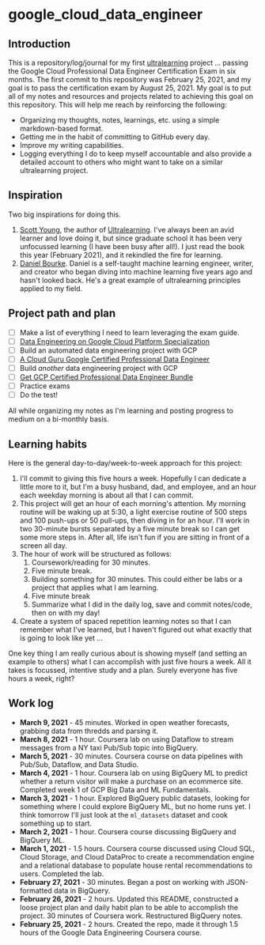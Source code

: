 # google_cloud_data_engineer

## Introduction

This is a repository/log/journal for my first [ultralearning](https://www.scotthyoung.com/blog/ultralearning/) project ... passing the Google Cloud Professional Data Engineer Certification Exam in six months. The first commit to this repository was February 25, 2021, and my goal is to pass the certification exam by August 25, 2021. My goal is to put all of my notes and resources and projects related to achieving this goal on this repository. This will help me reach by reinforcing the following:

* Organizing my thoughts, notes, learnings, etc. using a simple markdown-based format.
* Getting me in the habit of committing to GitHub every day.
* Improve my writing capabilities.
* Logging everything I do to keep myself accountable and also provide a detailed account to others who might want to take on a similar ultralearning project.

## Inspiration

Two big inspirations for doing this.
1. [Scott Young](https://www.scotthyoung.com), the author of [Ultralearning](https://www.scotthyoung.com/blog/ultralearning/). I've always been an avid learner and love doing it, but since graduate school it has been very unfocussed learning (I have been busy after all!). I just read the book this year (February 2021), and it rekindled the fire for learning.
2. [Daniel Bourke](https://www.mrdbourke.com). Daniel is a self-taught machine learning engineer, writer, and creator who began diving into machine learning five years ago and hasn't looked back. He's a great example of ultralearning principles applied to my field.

## Project path and plan

- [ ] Make a list of everything I need to learn leveraging the exam guide.
- [ ] [Data Engineering on Google Cloud Platform Specialization](https://www.coursera.org/specializations/gcp-data-machine-learning)
- [ ] Build an automated data engineering project with GCP
- [ ] [A Cloud Guru Google Certified Professional Data Engineer](https://acloudguru.com/course/google-certified-professional-data-engineer)
- [ ] Build *another* data engineering project with GCP
- [ ] [Get GCP Certified Professional Data Engineer Bundle](https://www.getgcpcertified.com/p/professional-data-engineer-bundle)
- [ ] Practice exams
- [ ] Do the test!

All while organizing my notes as I'm learning and posting progress to medium on a bi-monthly basis.

## Learning habits

Here is the general day-to-day/week-to-week approach for this project:

1. I'll commit to giving this five hours a week. Hopefully I can dedicate a little more to it, but I'm a busy husband, dad, and employee, and an hour each weekday morning is about all that I can commit.
2. This project will get an hour of each morning's attention. My morning routine will be waking up at 5:30, a light exercise routine of 500 steps and 100 push-ups or 50 pull-ups, then diving in for an hour. I'll work in two 30-minute bursts separated by a five minute break so I can get some more steps in. After all, life isn't fun if you are sitting in front of a screen all day.
3. The hour of work will be structured as follows:
    1. Coursework/reading for 30 minutes.
    2. Five minute break.
    3. Building something for 30 minutes. This could either be labs or a project that applies what I am learning.
    4. Five minute break
    5. Summarize what I did in the daily log, save and commit notes/code, then on with my day!
4. Create a system of spaced repetition learning notes so that I can remember what I've learned, but I haven't figured out what exactly that is going to look like yet ...

One key thing I am really curious about is showing myself (and setting an example to others) what I can accomplish with just five hours a week. All it takes is focussed, intentive study and a plan. Surely everyone has five hours a week, right?

## Work log

* **March 9, 2021** - 45 minutes. Worked in open weather forecasts, grabbing data from thredds and parsing it.
* **March 8, 2021** - 1 hour. Coursera lab on using Dataflow to stream messages from a NY taxi Pub/Sub topic into BigQuery.
* **March 5, 2021** - 30 minutes. Coursera course on data pipelines with Pub/Sub, Dataflow, and Data Studio.
* **March 4, 2021** - 1 hour. Coursera lab on using BigQuery ML to predict whether a return visitor will make a purchase on an ecommerce site. Completed week 1 of GCP Big Data and ML Fundamentals.
* **March 3, 2021** - 1 hour. Explored BigQuery public datasets, looking for something where I could explore BigQuery ML, but no home runs yet. I think tomorrow I'll just look at the `ml_datasets` dataset and cook something up to start.
* **March 2, 2021** - 1 hour. Coursera course discussing BigQuery and BigQuery ML.
* **March 1, 2021** - 1.5 hours. Coursera course discussed using Cloud SQL, Cloud Storage, and Cloud DataProc to create a recommendation engine and a relational database to populate house rental recommendations to users. Completed the lab.
* **February 27, 2021** - 30 minutes. Began a post on working with JSON-formatted data in BigQuery.
* **February 26, 2021** - 2 hours. Updated this README, constructed a loose project plan and daily habit plan to be able to accomplish the project. 30 minutes of Coursera work. Restructured BigQuery notes.
* **February 25, 2021** - 2 hours. Created the repo, made it through 1.5 hours of the Google Data Engineering Coursera course.